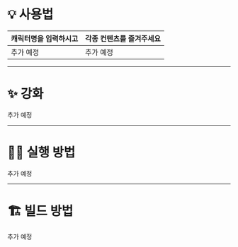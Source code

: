 # 💡 사용법

| 캐릭터명을 입력하시고 | 각종 컨텐츠를 즐겨주세요 |
|-------------|---------------|
| 추가 예정       | 추가 예정         |

---

# ✨ 강화

추가 예정

---

# 👨‍💻 실행 방법

추가 예정

---

# 🏗️ 빌드 방법

추가 예정
